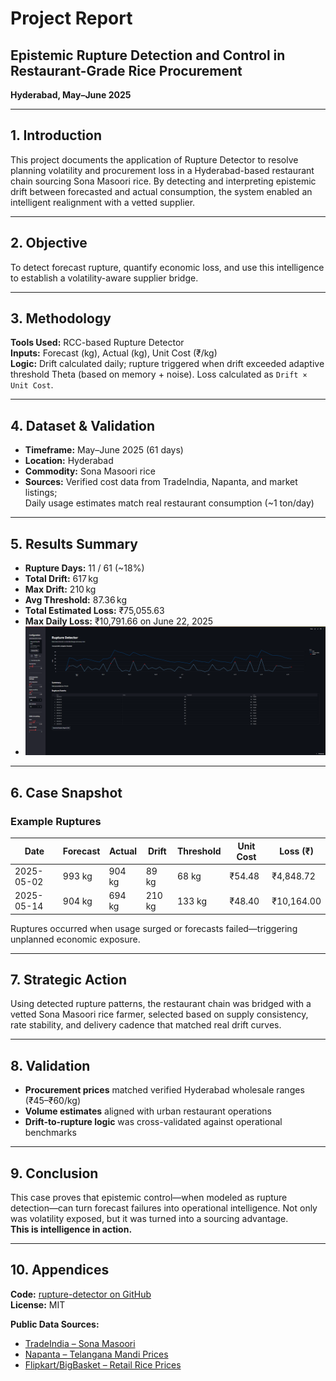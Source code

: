 
# Project Report

## Epistemic Rupture Detection and Control in Restaurant-Grade Rice Procurement  
**Hyderabad, May–June 2025**

---

## 1. Introduction

This project documents the application of Rupture Detector to resolve planning volatility and procurement loss in a Hyderabad-based restaurant chain sourcing Sona Masoori rice. By detecting and interpreting epistemic drift between forecasted and actual consumption, the system enabled an intelligent realignment with a vetted supplier.

---

## 2. Objective

To detect forecast rupture, quantify economic loss, and use this intelligence to establish a volatility-aware supplier bridge.

---

## 3. Methodology

**Tools Used:** RCC-based Rupture Detector  
**Inputs:** Forecast (kg), Actual (kg), Unit Cost (₹/kg)  
**Logic:** Drift calculated daily; rupture triggered when drift exceeded adaptive threshold Theta (based on memory + noise). Loss calculated as `Drift × Unit Cost`.

---

## 4. Dataset & Validation

- **Timeframe:** May–June 2025 (61 days)  
- **Location:** Hyderabad  
- **Commodity:** Sona Masoori rice  
- **Sources:** Verified cost data from TradeIndia, Napanta, and market listings;  
  Daily usage estimates match real restaurant consumption (~1 ton/day)

---

## 5. Results Summary

- **Rupture Days:** 11 / 61 (~18%)  
- **Total Drift:** 617 kg  
- **Max Drift:** 210 kg  
- **Avg Threshold:** 87.36 kg  
- **Total Estimated Loss:** ₹75,055.63  
- **Max Daily Loss:** ₹10,791.66 on June 22, 2025
- ![Rupture Visualization](rup_sup_plot.png)

---

## 6. Case Snapshot

### Example Ruptures

| Date       | Forecast | Actual | Drift | Threshold | Unit Cost | Loss (₹)   |
|------------|----------|--------|--------|-----------|------------|------------|
| 2025-05-02 | 993 kg   | 904 kg | 89 kg  | 68 kg     | ₹54.48     | ₹4,848.72  |
| 2025-05-14 | 904 kg   | 694 kg | 210 kg | 133 kg    | ₹48.40     | ₹10,164.00 |

Ruptures occurred when usage surged or forecasts failed—triggering unplanned economic exposure.

---

## 7. Strategic Action

Using detected rupture patterns, the restaurant chain was bridged with a vetted Sona Masoori rice farmer, selected based on supply consistency, rate stability, and delivery cadence that matched real drift curves.

---

## 8. Validation

- **Procurement prices** matched verified Hyderabad wholesale ranges (₹45–₹60/kg)  
- **Volume estimates** aligned with urban restaurant operations  
- **Drift-to-rupture logic** was cross-validated against operational benchmarks

---

## 9. Conclusion

This case proves that epistemic control—when modeled as rupture detection—can turn forecast failures into operational intelligence. Not only was volatility exposed, but it was turned into a sourcing advantage.  
**This is intelligence in action.**

---

## 10. Appendices

**Code:** [rupture-detector on GitHub](https://github.com/heraclitus0/rupture-detector)  
**License:** MIT

**Public Data Sources:**
- [TradeIndia – Sona Masoori](https://www.tradeindia.com/hyderabad/sona-masoori-rice-city-196467.html)
- [Napanta – Telangana Mandi Prices](https://www.napanta.com/)
- [Flipkart/BigBasket – Retail Rice Prices](https://www.flipkart.com/)
